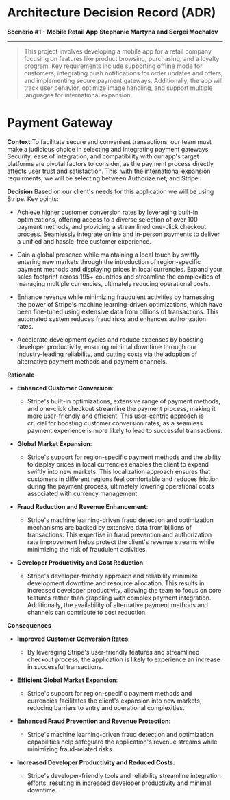 # Architecture Decision Record (ADR)
**Scenerio #1 - Mobile Retail App**
**Stephanie Martyna and Sergei Mochalov**
___
> This project involves developing a mobile app for a retail company, focusing on features like product browsing, purchasing, and a loyalty program. Key requirements include supporting offline mode for customers, integrating push notifications for order updates and offers, and implementing secure payment gateways. Additionally, the app will track user behavior, optimize image handling, and support multiple languages for international expansion.

# Payment Gateway

**Context**
To facilitate secure and convenient transactions, our team must make a judicious choice in selecting and integrating payment gateways. Security, ease of integration, and compatibility with our app's target platforms are pivotal factors to consider, as the payment process directly affects user trust and satisfaction. This, with the international expansion requirments, we will be selecting between Authorize.net, and Stripe.

**Decision**
Based on our client's needs for this application we will be using Stripe.
Key points:
- Achieve higher customer conversion rates by leveraging built-in optimizations, offering access to a diverse selection of over 100 payment methods, and providing a streamlined one-click checkout process. Seamlessly integrate online and in-person payments to deliver a unified and hassle-free customer experience.
  
- Gain a global presence while maintaining a local touch by swiftly entering new markets through the introduction of region-specific payment methods and displaying prices in local currencies. Expand your sales footprint across 195+ countries and streamline the complexities of managing multiple currencies, ultimately reducing operational costs.
  
- Enhance revenue while minimizing fraudulent activities by harnessing the power of Stripe's machine learning-driven optimizations, which have been fine-tuned using extensive data from billions of transactions. This automated system reduces fraud risks and enhances authorization rates.
  
- Accelerate development cycles and reduce expenses by boosting developer productivity, ensuring minimal downtime through our industry-leading reliability, and cutting costs via the adoption of alternative payment methods and payment channels.

**Rationale**

- **Enhanced Customer Conversion**:
    - Stripe's built-in optimizations, extensive range of payment methods, and one-click checkout streamline the payment process, making it more user-friendly and efficient. This user-centric approach is crucial for boosting customer conversion rates, as a seamless payment experience is more likely to lead to successful transactions.

- **Global Market Expansion**: 
    - Stripe's support for region-specific payment methods and the ability to display prices in local currencies enables the client to expand swiftly into new markets. This localization approach ensures that customers in different regions feel comfortable and reduces friction during the payment process, ultimately lowering operational costs associated with currency management.

- **Fraud Reduction and Revenue Enhancement**: 
    - Stripe's machine learning-driven fraud detection and optimization mechanisms are backed by extensive data from billions of transactions. This expertise in fraud prevention and authorization rate improvement helps protect the client's revenue streams while minimizing the risk of fraudulent activities.

- **Developer Productivity and Cost Reduction**: 
    - Stripe's developer-friendly approach and reliability minimize development downtime and resource allocation. This results in increased developer productivity, allowing the team to focus on core features rather than grappling with complex payment integration. Additionally, the availability of alternative payment methods and channels can contribute to cost reduction.


**Consequences**

- **Improved Customer Conversion Rates**:
    - By leveraging Stripe's user-friendly features and streamlined checkout process, the application is likely to experience an increase in successful transactions.

- **Efficient Global Market Expansion**: 
    - Stripe's support for region-specific payment methods and currencies facilitates the client's expansion into new markets, reducing barriers to entry and operational complexities.

- **Enhanced Fraud Prevention and Revenue Protection**: 
    - Stripe's machine learning-driven fraud detection and optimization capabilities help safeguard the application's revenue streams while minimizing fraud-related risks.

- **Increased Developer Productivity and Reduced Costs**:
    - Stripe's developer-friendly tools and reliability streamline integration efforts, resulting in increased developer productivity and minimal downtime.

